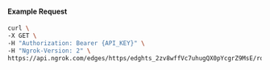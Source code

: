 <!-- Code generated for API Clients. DO NOT EDIT. -->

#### Example Request

```bash
curl \
-X GET \
-H "Authorization: Bearer {API_KEY}" \
-H "Ngrok-Version: 2" \
https://api.ngrok.com/edges/https/edghts_2zv8wffVc7uhugQX0pYcgrZ9MsE/routes/edghtsrt_2zv8wZkfxaqQWqt47yfjSfAiqFU/webhook_verification
```
